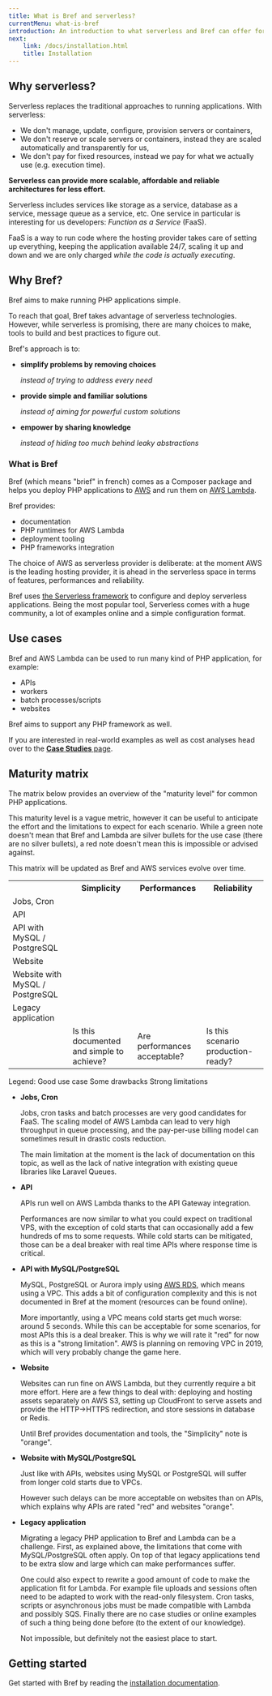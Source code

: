 ```yaml
---
title: What is Bref and serverless?
currentMenu: what-is-bref
introduction: An introduction to what serverless and Bref can offer for PHP applications.
next:
    link: /docs/installation.html
    title: Installation
---
```


## Why serverless?

Serverless replaces the traditional approaches to running applications. With serverless:

- We don't manage, update, configure, provision servers or containers,
- We don't reserve or scale servers or containers, instead they are scaled automatically and transparently for us,
- We don't pay for fixed resources, instead we pay for what we actually use (e.g. execution time).

**Serverless can provide more scalable, affordable and reliable architectures for less effort.**

Serverless includes services like storage as a service, database as a service, message queue as a service, etc. One service in particular is interesting for us developers: *Function as a Service* (FaaS).

FaaS is a way to run code where the hosting provider takes care of setting up everything, keeping the application available 24/7, scaling it up and down and we are only charged *while the code is actually executing*.

## Why Bref?

<p class="text-xl">
Bref aims to make running PHP applications simple.
</p>

To reach that goal, Bref takes advantage of serverless technologies. However, while serverless is promising, there are many choices to make, tools to build and best practices to figure out.

Bref's approach is to:

- **simplify problems by removing choices**

    *instead of trying to address every need*
- **provide simple and familiar solutions**

    *instead of aiming for powerful custom solutions*
- **empower by sharing knowledge**

    *instead of hiding too much behind leaky abstractions*

### What is Bref

Bref (which means "brief" in french) comes as a Composer package and helps you deploy PHP applications to [AWS](https://aws.amazon.com) and run them on [AWS Lambda](https://aws.amazon.com/lambda/).

Bref provides:

- documentation
- PHP runtimes for AWS Lambda
- deployment tooling
- PHP frameworks integration

The choice of AWS as serverless provider is deliberate: at the moment AWS is the leading hosting provider, it is ahead in the serverless space in terms of features, performances and reliability.

Bref uses [the Serverless framework](https://serverless.com/) to configure and deploy serverless applications. Being the most popular tool, Serverless comes with a huge community, a lot of examples online and a simple configuration format.

## Use cases

Bref and AWS Lambda can be used to run many kind of PHP application, for example:

- APIs
- workers
- batch processes/scripts
- websites

Bref aims to support any PHP framework as well.

If you are interested in real-world examples as well as cost analyses head over to the [**Case Studies** page](case-studies.md).

## Maturity matrix

The matrix below provides an overview of the "maturity level" for common PHP applications.

This maturity level is a vague metric, however it can be useful to anticipate the effort and the limitations to expect for each scenario. While a green note doesn't mean that Bref and Lambda are silver bullets for the use case (there are no silver bullets), a red note doesn't mean this is impossible or advised against.

This matrix will be updated as Bref and AWS services evolve over time.

<table class="w-full text-xs sm:text-sm text-grey-darker mt-8 mb-5 table-fixed">
    <tr class="bg-grey-lightest">
        <th class="p-4"></th>
        <th class="font-normal p-4 border-b border-grey-light">Simplicity</th>
        <th class="font-normal p-4 border-b border-grey-light">Performances</th>
        <th class="font-normal p-4 border-b border-grey-light">Reliability</th>
    </tr>
    <tr class="border-b border-grey-lighter">
        <td class="p-4 bg-grey-lightest font-bold border-r border-grey-light">
            Jobs, Cron
        </td>
        <td class="p-4 text-center">
            <span class="maturity-icon shadow bg-orange-light"></span>
        </td>
        <td class="p-4 text-center">
            <span class="maturity-icon shadow bg-green-light"></span>
        </td>
        <td class="p-4 text-center">
            <span class="maturity-icon shadow bg-green-light"></span>
        </td>
    </tr>
    <tr class="border-b border-grey-lighter">
        <td class="p-4 bg-grey-lightest font-bold border-r border-grey-light">API</td>
        <td class="p-4 text-center">
            <span class="maturity-icon shadow bg-green-light"></span>
        </td>
        <td class="p-4 text-center">
            <span class="maturity-icon shadow bg-green-light"></span>
        </td>
        <td class="p-4 text-center">
            <span class="maturity-icon shadow bg-green-light"></span>
        </td>
    </tr>
    <tr class="border-b border-grey-lighter">
        <td class="p-4 bg-grey-lightest font-bold border-r border-grey-light">API with MySQL / PostgreSQL</td>
        <td class="p-4 text-center">
            <span class="maturity-icon shadow bg-orange-light"></span>
        </td>
        <td class="p-4 text-center">
            <span class="maturity-icon shadow bg-red-light"></span>
        </td>
        <td class="p-4 text-center">
            <span class="maturity-icon shadow bg-orange-light"></span>
        </td>
    </tr>
    <tr class="border-b border-grey-lighter">
        <td class="p-4 bg-grey-lightest font-bold border-r border-grey-light">Website</td>
        <td class="p-4 text-center">
            <span class="maturity-icon shadow bg-orange-light"></span>
        </td>
        <td class="p-4 text-center">
            <span class="maturity-icon shadow bg-green-light"></span>
        </td>
        <td class="p-4 text-center">
            <span class="maturity-icon shadow bg-green-light"></span>
        </td>
    </tr>
    <tr class="border-b border-grey-lighter">
        <td class="p-4 bg-grey-lightest font-bold border-r border-grey-light">Website with MySQL / PostgreSQL</td>
        <td class="p-4 text-center">
            <span class="maturity-icon shadow bg-orange-light"></span>
        </td>
        <td class="p-4 text-center">
            <span class="maturity-icon shadow bg-orange-light"></span>
        </td>
        <td class="p-4 text-center">
            <span class="maturity-icon shadow bg-orange-light"></span>
        </td>
    </tr>
    <tr class="border-b border-grey-lighter">
        <td class="p-4 bg-grey-lightest font-bold border-r border-grey-light">Legacy application</td>
        <td class="p-4 text-center">
            <span class="maturity-icon shadow bg-red-light"></span>
        </td>
        <td class="p-4 text-center">
            <span class="maturity-icon shadow bg-orange-light"></span>
        </td>
        <td class="p-4 text-center">
            <span class="maturity-icon shadow bg-red-light"></span>
        </td>
    </tr>
    <tr class="text-xs text-center leading-normal text-grey-dark">
        <td></td>
        <td class="p-3">
            Is this documented and simple to achieve?
        </td>
        <td class="p-3">
            Are performances acceptable?
        </td>
        <td class="p-3">
            Is this scenario production-ready?
        </td>
    </tr>
</table>

<div class="text-left text-xs text-grey-darker mb-8">
    Legend:
    <span class="inline-block my-1  mx-1 sm:mx-2 bg-green-lightest text-green-dark rounded-full px-4 py-1">Good use case</span>
    <span class="inline-block my-1  mx-1 sm:mx-2 bg-orange-lightest text-orange-dark rounded-full px-4 py-1">Some drawbacks</span>
    <span class="inline-block my-1  ml-1 sm:ml-2 bg-red-lightest text-red-dark rounded-full px-4 py-1">Strong limitations</span>
</div>

- **Jobs, Cron**

    Jobs, cron tasks and batch processes are very good candidates for FaaS. The scaling model of AWS Lambda can lead to very high throughput in queue processing, and the pay-per-use billing model can sometimes result in drastic costs reduction.
    
    The main limitation at the moment is the lack of documentation on this topic, as well as the lack of native integration with existing queue libraries like Laravel Queues.

- **API**

    APIs run well on AWS Lambda thanks to the API Gateway integration.
    
    Performances are now similar to what you could expect on traditional VPS, with the exception of cold starts that can occasionally add a few hundreds of ms to some requests. While cold starts can be mitigated, those can be a deal breaker with real time APIs where response time is critical.

- **API with MySQL/PostgreSQL**

    MySQL, PostgreSQL or Aurora imply using [AWS RDS](https://aws.amazon.com/rds/), which means using a VPC. This adds a bit of configuration complexity and this is not documented in Bref at the moment (resources can be found online).
    
    More importantly, using a VPC means cold starts get much worse: around 5 seconds. While this can be acceptable for some scenarios, for most APIs this is a deal breaker. This is why we will rate it "red" for now as this is a "strong limitation". AWS is planning on removing VPC in 2019, which will very probably change the game here.

- **Website**

    Websites can run fine on AWS Lambda, but they currently require a bit more effort. Here are a few things to deal with: deploying and hosting assets separately on AWS S3, setting up CloudFront to serve assets and provide the HTTP->HTTPS redirection, and store sessions in database or Redis.
    
    Until Bref provides documentation and tools, the "Simplicity" note is "orange".

- **Website with MySQL/PostgreSQL**

    Just like with APIs, websites using MySQL or PostgreSQL will suffer from longer cold starts due to VPCs.
    
    However such delays can be more acceptable on websites than on APIs, which explains why APIs are rated "red" and websites "orange".

- **Legacy application**

    Migrating a legacy PHP application to Bref and Lambda can be a challenge. First, as explained above, the limitations that come with MySQL/PostgreSQL often apply. On top of that legacy applications tend to be extra slow and large which can make performances suffer.
    
    One could also expect to rewrite a good amount of code to make the application fit for Lambda. For example file uploads and sessions often need to be adapted to work with the read-only filesystem. Cron tasks, scripts or asynchronous jobs must be made compatible with Lambda and possibly SQS. Finally there are no case studies or online examples of such a thing being done before (to the extent of our knowledge).
    
    Not impossible, but definitely not the easiest place to start.

## Getting started

Get started with Bref by reading the [installation documentation](installation.md).
